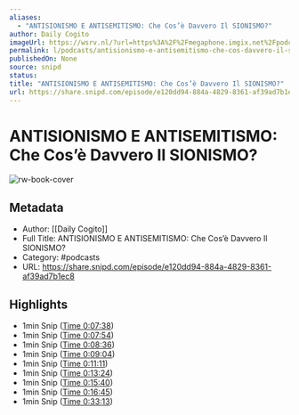 ```yaml
---
aliases:
  - "ANTISIONISMO E ANTISEMITISMO: Che Cos’è Davvero Il SIONISMO?"
author: Daily Cogito
imageUrl: https://wsrv.nl/?url=https%3A%2F%2Fmegaphone.imgix.net%2Fpodcasts%2F177bc612-1af5-11ec-bff3-6bcded6ec32e%2Fimage%2FDAILY_COGITO_NEW_VOIS_01.jpg%3Fixlib%3Drails-4.3.1%26max-w%3D3000%26max-h%3D3000%26fit%3Dcrop%26auto%3Dformat%2Ccompress&w=100&h=100
permalink: l/podcasts/antisionismo-e-antisemitismo-che-cos-davvero-il-sionismo
publishedOn: None
source: snipd
status: 
title: "ANTISIONISMO E ANTISEMITISMO: Che Cos’è Davvero Il SIONISMO?"
url: https://share.snipd.com/episode/e120dd94-884a-4829-8361-af39ad7b1ec8
---
```

# ANTISIONISMO E ANTISEMITISMO: Che Cos’è Davvero Il SIONISMO?

![rw-book-cover](https://wsrv.nl/?url=https%3A%2F%2Fmegaphone.imgix.net%2Fpodcasts%2F177bc612-1af5-11ec-bff3-6bcded6ec32e%2Fimage%2FDAILY_COGITO_NEW_VOIS_01.jpg%3Fixlib%3Drails-4.3.1%26max-w%3D3000%26max-h%3D3000%26fit%3Dcrop%26auto%3Dformat%2Ccompress&w=100&h=100)

## Metadata

- Author: [[Daily Cogito]]
- Full Title: ANTISIONISMO E ANTISEMITISMO: Che Cos’è Davvero Il SIONISMO?
- Category: #podcasts
- URL: https://share.snipd.com/episode/e120dd94-884a-4829-8361-af39ad7b1ec8

## Highlights

- 1min Snip ([Time 0:07:38](https://share.snipd.com/snip/09db11ba-f8db-4d6f-ad32-2140aae2bcaf))
- 1min Snip ([Time 0:07:54](https://share.snipd.com/snip/f5c60a4d-e07b-4181-b26a-421df0c046af))
- 1min Snip ([Time 0:08:36](https://share.snipd.com/snip/b21b3cae-8443-4331-ace4-e25035d4323a))
- 1min Snip ([Time 0:09:04](https://share.snipd.com/snip/1a794ed6-d9f8-4f8e-804f-19bff73241e8))
- 1min Snip ([Time 0:11:11](https://share.snipd.com/snip/552e3820-d63d-416c-9df9-e0e1cd7f6fdb))
- 1min Snip ([Time 0:13:24](https://share.snipd.com/snip/40e27460-164e-4850-859d-727eae296498))
- 1min Snip ([Time 0:15:40](https://share.snipd.com/snip/0da49c4c-37ad-4296-9030-2479aaef9036))
- 1min Snip ([Time 0:16:45](https://share.snipd.com/snip/404d4fbc-113a-4d8f-8d65-27a1f6931560))
- 1min Snip ([Time 0:33:13](https://share.snipd.com/snip/bf538033-66c0-497d-bd9e-7f7ba721ab57))
